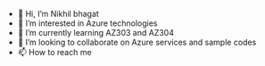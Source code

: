 - 👋 Hi, I’m Nikhil bhagat
- 👀 I’m interested in Azure technologies
- 🌱 I’m currently learning AZ303 and AZ304
- 💞️ I’m looking to collaborate on Azure services and sample codes
- 📫 How to reach me 

<!---
bhagatnn/bhagatnn is a ✨ special ✨ repository because its `README.md` (this file) appears on your GitHub profile.
You can click the Preview link to take a look at your changes.
--->
